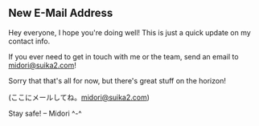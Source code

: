 ## New E-Mail Address

Hey everyone, I hope you're doing well! This is just a quick update on my contact info.

If you ever need to get in touch with me or the team, send an email to midori@suika2.com!

Sorry that that's all for now, but there's great stuff on the horizon!

(ここにメールしてね。midori@suika2.com)

Stay safe! – Midori ^-^
